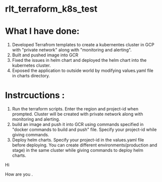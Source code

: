 # rlt_terraform_k8s_test


# What I have done:

1) Developed Terrafrom templates to create a kubernentes cluster in GCP with "private network" along with "monitoring and alerting". 
2) Built and pushed image into GCR
3) Fixed the issues in helm chart and deployed the helm chart into the kubernetes cluster. 
4) Exposed the application to outside world by modifying values.yaml file in charts directory.


# Instrcuctions :

1) Run the terraform scripts. Enter the region and project-id when prompted. Cluster will be created with private network along with monitoring and alerting. 
2) build an image and push it into GCR using commands specified in "docker commands to build and push" file. Specify your project-id while giving commands.
3) Deploy helm charts. Specify your project-id in the values.yaml file before deploying. You can create different environments(production and stage) in the same cluster while giving commands to deploy helm charts. 


Hi

How are you .



